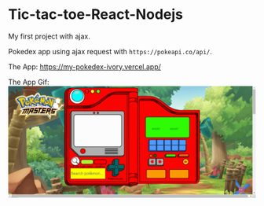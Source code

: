 # Tic-tac-toe-React-Nodejs
My first project with ajax.

Pokedex app using ajax request with `https://pokeapi.co/api/`.

The App: 
https://my-pokedex-ivory.vercel.app/

The App Gif: 
![alt text](./my-app/images/u5lpFUdliA.gif)

